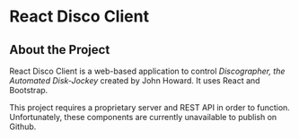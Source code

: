# React Disco Client

## About the Project
React Disco Client is a web-based application to control *Discographer, the Automated Disk-Jockey* created by John Howard. It uses React and Bootstrap.

This project requires a proprietary server and REST API in order to function. Unfortunately, these components are currently unavailable to publish on Github.
